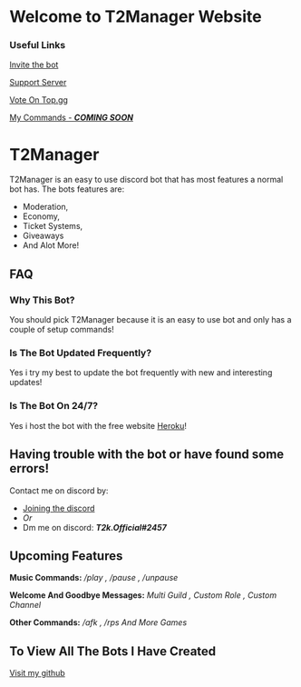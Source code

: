 # Welcome to T2Manager Website
### Useful Links
[Invite the bot](https://discord.com/api/oauth2/authorize?client_id=982953875915034644&permissions=8&scope=bot%20applications.commands)

[Support Server](https://discord.gg/aMgCkekQJ9)

[Vote On Top.gg](https://top.gg/bot/982953875915034644)

[My Commands - ***_COMING SOON_***]()


# T2Manager

T2Manager is an easy to use discord bot that has most features a normal bot has.
The bots features are:
- Moderation,
- Economy,
- Ticket Systems,
- Giveaways
- And Alot More!

## FAQ
### Why This Bot?
You should pick T2Manager because it is an easy to use bot and only has a couple of setup commands!

### Is The Bot Updated Frequently?
Yes i try my best to update the bot frequently with new and interesting updates!

### Is The Bot On 24/7?
Yes i host the bot with the free website [Heroku](heroku.com)!

## Having trouble with the bot or have found some errors!
Contact me on discord by:
- [Joining the discord](https://discord.gg/aMgCkekQJ9)
- *Or*
- Dm me on discord: ***_T2k.Official#2457_***


## Upcoming Features
**Music Commands:**
*/play , /pause , /unpause*

**Welcome And Goodbye Messages:**
*Multi Guild , Custom Role , Custom Channel*

**Other Commands:**
*/afk , /rps And More Games*

## To View All The Bots I Have Created
[Visit my github](https://github.com/t2k-official)
